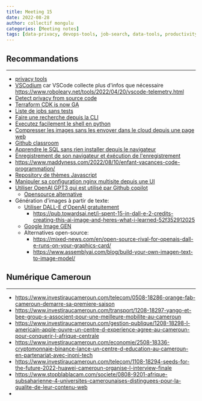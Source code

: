 ```yaml
---
title: Meeting 15
date: 2022-08-28
author: collectif mongulu
categories: [Meeting notes]
tags: [data-privacy, devops-tools, job-search, data-tools, productivity-tools,machine-learning,numerique-cameroun]
---
```


## Recommandations
---

- [privacy tools](https://www.privacytools.io/)
- [VSCodium](https://github.com/VSCodium/vscodium) car VSCode collecte plus d'infos que nécessaire <https://www.roboleary.net/tools/2022/04/20/vscode-telemetry.html>
- [Detect privacy from source code](https://github.com/Privado-Inc/privado)
- [Terraform CDK is now GA](https://www.hashicorp.com/blog/cdk-for-terraform-now-generally-available)
- [Liste de jobs sans tests](https://github.com/poteto/hiring-without-whiteboards)
- [Faire une recherche depuis la CLI](https://github.com/jarun/ddgr)
- [Executez facilement le shell en python](https://github.com/amoffat/sh)
- [Compresser les images sans les envoyer dans le cloud depuis une page web](https://compressimage.io/)
- [Github classroom](https://classroom.github.com/)
- [Apprendre le SQL sans rien installer depuis le navigateur](https://www.crunchydata.com/developers/playground/)
- [Enregistrement de son navigateur et éxécution de l'enregistrement](https://www.crunchydata.com/developers/playground/)
- <https://www.maddyness.com/2022/08/10/enfant-vacances-code-programmation/>
- [Repository de thèmes Javascript](https://jamstackthemes.dev)
- [Manipuler sa configuration nginx multisite depuis une UI](https://nginxproxymanager.com/)
- [Utiliser OpenAI GPT3 qui est utilisé par Github copilot](https://beta.openai.com/playground)
    * [Opensource alternative](https://github.com/moyix/fauxpilot)
- Génération d'images à partir de texte:
    * [Utiliser DALL-E d'OpenAI gratuitement](https://beta.openai.com/playground)
        * <https://pub.towardsai.net/i-spent-15-in-dall-e-2-credits-creating-this-ai-image-and-heres-what-i-learned-52f352912025>
    * [Google Image GEN](https://imagen.research.google/)
    * Alternatives open-source:
        * <https://mixed-news.com/en/open-source-rival-for-openais-dall-e-runs-on-your-graphics-card/>
        * <https://www.assemblyai.com/blog/build-your-own-imagen-text-to-image-model/>


## Numérique Cameroun
---

- <https://www.investiraucameroun.com/telecom/0508-18286-orange-fab-cameroun-demarre-sa-premiere-saison>
- <https://www.investiraucameroun.com/transport/1208-18297-yango-et-bee-group-s-associent-pour-une-meilleure-mobilite-au-cameroun>
- <https://www.investiraucameroun.com/gestion-publique/1208-18298-l-americain-apple-ouvre-un-centre-d-experience-agree-au-cameroun-pour-conquerir-l-afrique-centrale>
- <https://www.investiraucameroun.com/economie/2508-18336-cryptomonnaie-binance-lance-un-centre-d-education-au-cameroun-en-partenariat-avec-inoni-tech>
- <https://www.investiraucameroun.com/telecom/1108-18294-seeds-for-the-future-2022-huawei-cameroun-organise-l-interview-finale>
- <https://www.stopblablacam.com/societe/0808-9201-afrique-subsaharienne-4-universites-camerounaises-distinguees-pour-la-qualite-de-leur-contenu-web>
- 